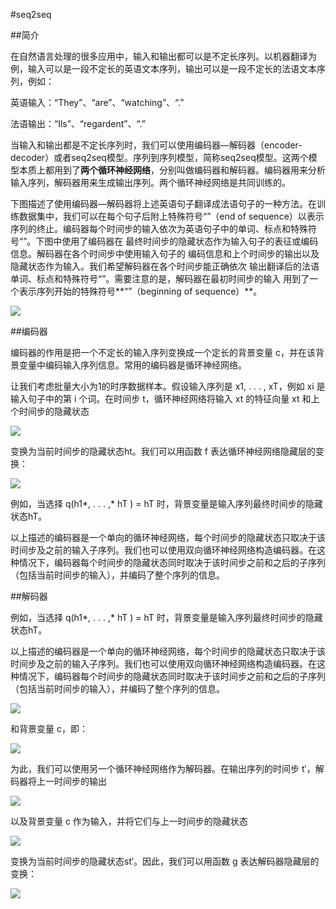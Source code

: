 #seq2seq

##简介

在⾃然语⾔处理的很多应⽤中，输⼊和输出都可以是不定⻓序列。以机器翻译为例，输⼊可以是⼀段不定⻓的英语⽂本序列，输出可以是⼀段不定⻓的法语⽂本序列，例如：

英语输⼊：“They”、“are”、“watching”、“.”

法语输出：“Ils”、“regardent”、“.”

当输⼊和输出都是不定⻓序列时，我们可以使⽤编码器—解码器（encoder-decoder）或者seq2seq模型。序列到序列模型，简称seq2seq模型。这两个模型本质上都⽤到了**两个循环神经⽹络**，分别叫做编码器和解码器。编码器⽤来分析输⼊序列，解码器⽤来⽣成输出序列。两个循环神经网络是共同训练的。

下图描述了使⽤编码器—解码器将上述英语句⼦翻译成法语句⼦的⼀种⽅法。在训练数据集中，我们可以在每个句⼦后附上特殊符号“<eos>”（end of sequence）以表⽰序列的终⽌。编码器每个时间步的输⼊依次为英语句⼦中的单词、标点和特殊符号“<eos>”。下图中使⽤了编码器在 最终时间步的隐藏状态作为输⼊句⼦的表征或编码信息。解码器在各个时间步中使⽤输⼊句⼦的 编码信息和上个时间步的输出以及隐藏状态作为输⼊。我们希望解码器在各个时间步能正确依次 输出翻译后的法语单词、标点和特殊符号“<eos>”。需要注意的是，解码器在最初时间步的输⼊ ⽤到了⼀个表⽰序列开始的特殊符号**“”（beginning of sequence）**。

![](https://cdn.jsdelivr.net/gh/tj-messi/picture/20241108211731.png)

##编码器

编码器的作⽤是把⼀个不定⻓的输⼊序列变换成⼀个定⻓的背景变量 c，并在该背景变量中编码输⼊序列信息。常⽤的编码器是循环神经⽹络。

让我们考虑批量⼤小为1的时序数据样本。假设输⼊序列是 x1, . . . , xT，例如 xi 是输⼊句⼦中的第 i 个词。在时间步 t，循环神经⽹络将输⼊ xt 的特征向量 xt 和上个时间步的隐藏状态

![](https://cdn.jsdelivr.net/gh/tj-messi/picture/20241108211943.png)

变换为当前时间步的隐藏状态ht。我们可以⽤函数 f 表达循环神经⽹络隐藏层的变换：

![](https://cdn.jsdelivr.net/gh/tj-messi/picture/20241108212012.png)

例如，当选择 q(h1*, . . . ,* hT ) = hT 时，背景变量是输⼊序列最终时间步的隐藏状态hT。

以上描述的编码器是⼀个单向的循环神经⽹络，每个时间步的隐藏状态只取决于该时间步及之前的输⼊⼦序列。我们也可以使⽤双向循环神经⽹络构造编码器。在这种情况下，编码器每个时间步的隐藏状态同时取决于该时间步之前和之后的⼦序列（包括当前时间步的输⼊），并编码了整个序列的信息。

##解码器

例如，当选择 q(h1*, . . . ,* hT ) = hT 时，背景变量是输⼊序列最终时间步的隐藏状态hT。

以上描述的编码器是⼀个单向的循环神经⽹络，每个时间步的隐藏状态只取决于该时间步及之前的输⼊⼦序列。我们也可以使⽤双向循环神经⽹络构造编码器。在这种情况下，编码器每个时间步的隐藏状态同时取决于该时间步之前和之后的⼦序列（包括当前时间步的输⼊），并编码了整个序列的信息。

![](https://cdn.jsdelivr.net/gh/tj-messi/picture/20241108212212.png)

和背景变量 c，即：

![](https://cdn.jsdelivr.net/gh/tj-messi/picture/20241108212246.png)

为此，我们可以使⽤另⼀个循环神经⽹络作为解码器。在输出序列的时间步 t′，解码器将上⼀时间步的输出

![](https://cdn.jsdelivr.net/gh/tj-messi/picture/20241108212306.png)

以及背景变量 c 作为输⼊，并将它们与上⼀时间步的隐藏状态

![](https://cdn.jsdelivr.net/gh/tj-messi/picture/20241108212321.png)

变换为当前时间步的隐藏状态st′。因此，我们可以⽤函数 g 表达解码器隐藏层的变换：

![](https://cdn.jsdelivr.net/gh/tj-messi/picture/20241108212336.png)